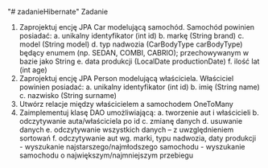 "# zadanieHibernate"
Zadanie
1. Zaprojektuj encję JPA Car modelującą samochód.
 Samochód powinien posiadać:
    a. unikalny identyfikator (int id)
    b. markę (String brand)
    c. model (String model)
    d. typ nadwozia (CarBodyType carBodyType) będący enumem (np. SEDAN, COMBI, CABRIO);
   przechowywanym w bazie jako String
    e. data produkcji (LocalDate productionDate)
    f. ilość lat (int age)
 2. Zaprojektuj encję JPA Person modelującą właściciela.
    Właściciel powinien posiadać:
     a. unikalny identyfikator (int id)
     b. imię (String name) c. nazwisko (String surname)
 3. Utwórz relacje między właścicielem a samochodem OneToMany
 4. Zaimplementuj klasę DAO umożliwiającą:
     a. tworzenie aut i właścicieli
     b. odczytywanie auta/właściciela po id
     c. zmianę danych d. usuwanie danych
     e. odczytywanie wszystkich danych – z uwzględnieniem sortowań
     f. odczytywanie aut wg. marki, typu nadwozia, daty produkcji - wyszukanie najstarszego/najmłodszego
  samochodu - wyszukanie samochodu o największym/najmniejszym przebiegu

